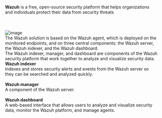 **Wazuh** is a free, open-source security platform that helps organizations and individuals protect their data from security threats</br></br></br>   
![image](https://github.com/user-attachments/assets/40c43deb-9927-4f61-a2c2-42225a48f622) </br>
The Wazuh solution is based on the Wazuh agent, which is deployed on the monitored endpoints, and on three central components: the Wazuh server, the Wazuh indexer, and the Wazuh dashboard.</br>
The Wazuh indexer, manager, and dashboard are components of the Wazuh security platform that work together to analyze and visualize security data.</br>
**Wazuh indexer**</br> Indexes and stores security alerts and events from the Wazuh server so they can be searched and analyzed quickly.</br></br>
**Wazuh manager**</br> A component of the Wazuh server.</br></br> 
**Wazuh dashboard**</br> A web-based interface that allows users to analyze and visualize security data, monitor the Wazuh platform, and manage agents.</br> 


